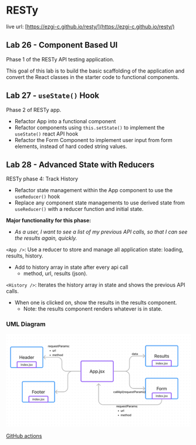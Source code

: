 # RESTy

live url: [https://ezgi-c.github.io/resty/](https://ezgi-c.github.io/resty/)

## Lab 26 - Component Based UI

Phase 1 of the RESTy API testing application.

This goal of this lab is to build the basic scaffolding of the application and convert the React classes in the starter code to functional components.

## Lab 27 - `useState()` Hook

Phase 2 of RESTy app.

- Refactor App into a functional component
- Refactor components using `this.setState()` to implement the `useState()` react API hook
- Refactor the Form Component to implement user input from form elements, instead of hard coded string values.

## Lab 28 - Advanced State with Reducers

RESTy phase 4: Track History

- Refactor state management within the App component to use the `useReducer()` hook
- Replace any component state managements to use derived state from `useReducer()` with a reducer function and initial state.

__Major functionality for this phase:__  

 - _As a user, I want to see a list of my previous API calls, so that I can see the results again, quickly._

 `<App />`: Use a reducer to store and manage all application state: loading, results, history.
- Add to history array in state after every api call
    - method, url, results (json).

`<History />`: Iterates the history array in state and shows the previous API calls.
- When one is clicked on, show the results in the results component.
    - Note: the results component renders whatever is in state.



### UML Diagram

![UML](lab26UML.png)

[GitHub actions](https://github.com/ezgi-c/resty/actions/)

<!-- 
-x- click on a previous API call and show the data again,  
-- along with updating your deployment.  
-x- get the test passing change `jsonObject` to `requestJson` in your form test.  
-x-  Also you might want to move your history component to the top, because for longer results it gets moved all the way to the bottom of the page. -->